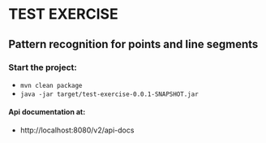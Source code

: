 # TEST EXERCISE
## Pattern recognition for points and line segments

### Start the project:
- `mvn clean package`
- `java -jar target/test-exercise-0.0.1-SNAPSHOT.jar`


#### Api documentation at:
- http://localhost:8080/v2/api-docs
